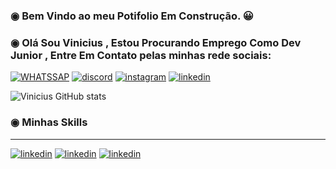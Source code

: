 ### ◉ Bem Vindo ao meu Potifolio Em Construção. 😀

### ◉ Olá Sou Vinicius , Estou Procurando Emprego Como Dev Junior , Entre Em Contato pelas minhas rede sociais:

[![WHATSSAP](https://img.shields.io/badge/WhatsApp-25D366?style=for-the-badge&logo=whatsapp&logoColor=white)](https://github.com/vinicius-rocha-oficial)
[![discord](https://img.shields.io/badge/Discord-7289DA?style=for-the-badge&logo=discord&logoColor=white)](https://github.com/vinicius-rocha-oficial)
[![instagram](https://img.shields.io/badge/Instagram-E4405F?style=for-the-badge&logo=instagram&logoColor=white)](https://github.com/vinicius-rocha-oficial)
[![linkedin](https://img.shields.io/badge/LinkedIn-0077B5?style=for-the-badge&logo=linkedin&logoColor=white)](https://github.com/vinicius-rocha-oficial)

![Vinicius GitHub stats](https://github-readme-stats.vercel.app/api?username=anuraghazra&show_icons=true&theme=radical)

### ◉ Minhas Skills 
__________________________________________________________________________________________________________________
[![linkedin](https://img.shields.io/badge/HTML5-E34F26?style=for-the-badge&logo=html5&logoColor=white)]()
[![linkedin](https://img.shields.io/badge/CSS3-1572B6?style=for-the-badge&logo=css3&logoColor=white)]()
[![linkedin](https://img.shields.io/badge/JavaScript-F7DF1E?style=for-the-badge&logo=javascript&logoColor=black)]()



<!--
**vinicius-rocha-oficial/vinicius-rocha-oficial** is a ✨ _special_ ✨ repository because its `README.md` (this file) appears on your GitHub profile.

Here are some ideas to get you started:

- 🔭 I’m currently working on ...
- 🌱 I’m currently learning ...
- 👯 I’m looking to collaborate on ...
- 🤔 I’m looking for help with ...
- 💬 Ask me about ...
- 📫 How to reach me: ...
- 😄 Pronouns: ...
- ⚡ Fun fact: ...
-->
